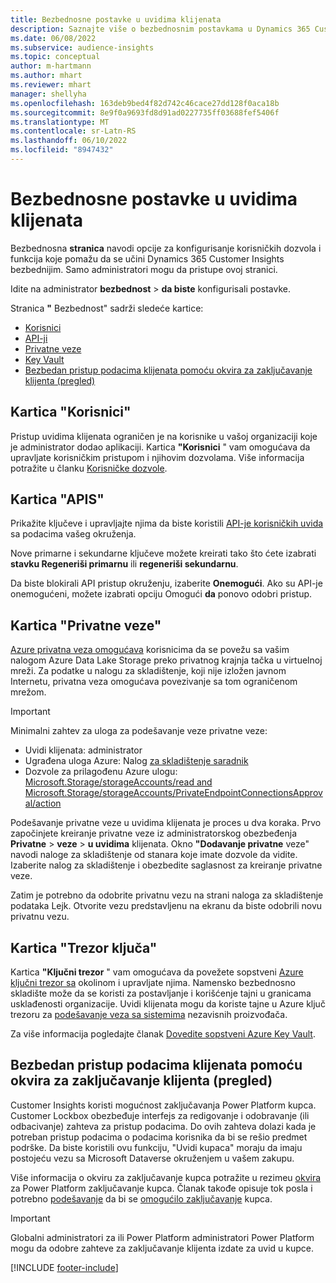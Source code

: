 ```yaml
---
title: Bezbednosne postavke u uvidima klijenata
description: Saznajte više o bezbednosnim postavkama u Dynamics 365 Customer Insights.
ms.date: 06/08/2022
ms.subservice: audience-insights
ms.topic: conceptual
author: m-hartmann
ms.author: mhart
ms.reviewer: mhart
manager: shellyha
ms.openlocfilehash: 163deb9bed4f82d742c46cace27dd128f0aca18b
ms.sourcegitcommit: 8e9f0a9693fd8d91ad0227735ff03688fef5406f
ms.translationtype: MT
ms.contentlocale: sr-Latn-RS
ms.lasthandoff: 06/10/2022
ms.locfileid: "8947432"
---
```

# <a name="security-settings-in-customer-insights"></a>Bezbednosne postavke u uvidima klijenata

Bezbednosna **stranica** navodi opcije za konfigurisanje korisničkih dozvola i funkcija koje pomažu da se učini Dynamics 365 Customer Insights bezbednijim. Samo administratori mogu da pristupe ovoj stranici.

Idite na administrator **bezbednost** > **da biste** konfigurisali postavke.

Stranica **"** Bezbednost" sadrži sledeće kartice:

- [Korisnici](#users-tab)
- [API-ji](#apis-tab)
- [Privatne veze](#private-links-tab)
- [Key Vault](#key-vault-tab)
- [Bezbedan pristup podacima klijenata pomoću okvira za zaključavanje klijenta (pregled)](#securely-access-customer-data-with-customer-lockbox-preview)

## <a name="users-tab"></a>Kartica "Korisnici"

Pristup uvidima klijenata ograničen je na korisnike u vašoj organizaciji koje je administrator dodao aplikaciji. Kartica **"Korisnici** " vam omogućava da upravljate korisničkim pristupom i njihovim dozvolama. Više informacija potražite u članku [Korisničke dozvole](permissions.md).

## <a name="apis-tab"></a>Kartica "APIS"

Prikažite ključeve i upravljajte njima da biste koristili [API-je korisničkih uvida](apis.md) sa podacima vašeg okruženja.

Nove primarne i sekundarne ključeve možete kreirati tako što ćete izabrati **stavku Regeneriši primarnu** ili **regeneriši sekundarnu**. 

Da biste blokirali API pristup okruženju, izaberite **Onemogući**. Ako su API-je onemogućeni, možete izabrati opciju Omogući **da** ponovo odobri pristup.

## <a name="private-links-tab"></a>Kartica "Privatne veze"

[Azure privatna veza omogućava](/azure/private-link/private-link-overview) korisnicima da se povežu sa vašim nalogom Azure Data Lake Storage preko privatnog krajnja tačka u virtuelnoj mreži. Za podatke u nalogu za skladištenje, koji nije izložen javnom Internetu, privatna veza omogućava povezivanje sa tom ograničenom mrežom.

> [!IMPORTANT]
> Minimalni zahtev za uloga za podešavanje veze privatne veze:
>
> - Uvidi klijenata: administrator
> - Ugrađena uloga Azure: Nalog [za skladištenje saradnik](/azure/role-based-access-control/built-in-roles#storage-account-contributor)
> - Dozvole za prilagođenu Azure ulogu: [Microsoft.Storage/storageAccounts/read and Microsoft.Storage/storageAccounts/PrivateEndpointConnectionsApproval/action](/azure/role-based-access-control/resource-provider-operations#microsoftstorage)
>

Podešavanje privatne veze u uvidima klijenata je proces u dva koraka. Prvo započinjete kreiranje privatne veze iz administratorskog obezbeđenja **Privatne** > **veze** > **u uvidima** klijenata. Okno **"Dodavanje privatne** veze" navodi naloge za skladištenje od stanara koje imate dozvole da vidite. Izaberite nalog za skladištenje i obezbedite saglasnost za kreiranje privatne veze.

Zatim je potrebno da odobrite privatnu vezu na strani naloga za skladištenje podataka Lejk. Otvorite vezu predstavljenu na ekranu da biste odobrili novu privatnu vezu.

## <a name="key-vault-tab"></a>Kartica "Trezor ključa"

Kartica **"Ključni trezor** " vam omogućava da povežete sopstveni [Azure ključni trezor sa](/azure/key-vault/general/basic-concepts) okolinom i upravljate njima.
Namensko bezbednosno skladište može da se koristi za postavljanje i korišćenje tajni u granicama usklađenosti organizacije. Uvidi klijenata mogu da koriste tajne u Azure ključ trezoru za [podešavanje veza sa sistemima](connections.md) nezavisnih proizvođača.

Za više informacija pogledajte članak [Dovedite sopstveni Azure Key Vault](use-azure-key-vault.md).

## <a name="securely-access-customer-data-with-customer-lockbox-preview"></a>Bezbedan pristup podacima klijenata pomoću okvira za zaključavanje klijenta (pregled)

Customer Insights koristi mogućnost zaključavanja Power Platform kupca. Customer Lockbox obezbeđuje interfejs za redigovanje i odobravanje (ili odbacivanje) zahteva za pristup podacima. Do ovih zahteva dolazi kada je potreban pristup podacima o podacima korisnika da bi se rešio predmet podrške. Da biste koristili ovu funkciju, "Uvidi kupaca" moraju da imaju postojeću vezu sa Microsoft Dataverse okruženjem u vašem zakupu.

Više informacija o okviru za zaključavanje kupca potražite u rezimeu [okvira](/power-platform/admin/about-lockbox#summary) za Power Platform zaključavanje kupca. Članak takođe opisuje tok posla i potrebno [podešavanje](/power-platform/admin/about-lockbox#workflow) da bi se [omogućilo zaključavanje](/power-platform/admin/about-lockbox#enable-the-lockbox-policy) kupca.

> [!IMPORTANT]
> Globalni administratori za ili Power Platform administratori Power Platform mogu da odobre zahteve za zaključavanje klijenta izdate za uvid u kupce.

[!INCLUDE [footer-include](includes/footer-banner.md)]
